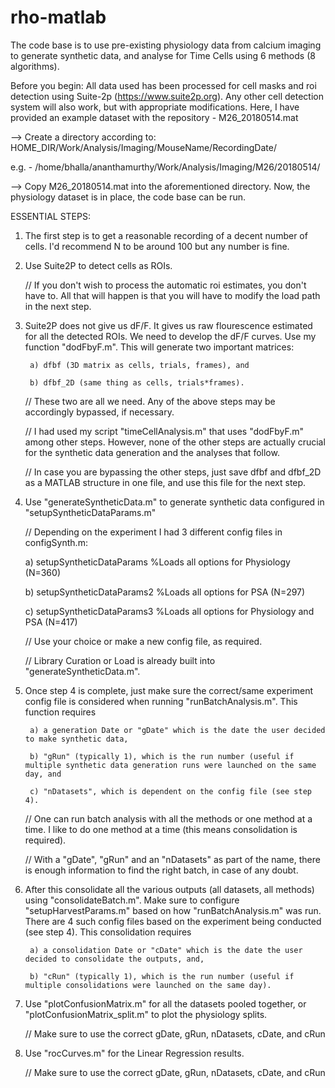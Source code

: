 # rho-matlab
The code base is to use pre-existing physiology data from calcium imaging to generate synthetic data, and analyse for Time Cells using 6 methods (8 algorithms).

Before you begin:
All data used has been processed for cell masks and roi detection using Suite-2p (https://www.suite2p.org).
Any other cell detection system will also work, but with appropriate modifications.
Here, I have provided an example dataset with the repository - M26_20180514.mat

--> Create a directory according to:
HOME_DIR/Work/Analysis/Imaging/MouseName/RecordingDate/

e.g. - /home/bhalla/ananthamurthy/Work/Analysis/Imaging/M26/20180514/

--> Copy M26_20180514.mat into the aforementioned directory. Now, the physiology dataset is in place, the code base can be run.


ESSENTIAL STEPS:

1. The first step is to get a reasonable recording of a decent number of cells. I'd recommend N to be around 100 but any number is fine.

2. Use Suite2P to detect cells as ROIs.

    // If you don't wish to process the automatic roi estimates, you don't have to. All that will happen is that you will have to modify the load path in the next step.

3. Suite2P does not give us dF/F. It gives us raw flourescence estimated for all the detected ROIs. We need to develop the dF/F curves. Use my function "dodFbyF.m". This will generate two important matrices:

        a) dfbf (3D matrix as cells, trials, frames), and

        b) dfbf_2D (same thing as cells, trials*frames).

    // These two are all we need. Any of the above steps may be accordingly bypassed, if necessary.

    // I had used my script "timeCellAnalysis.m" that uses "dodFbyF.m" among other steps. However, none of the other steps are actually crucial for the synthetic data generation and the analyses that follow.

    // In case you are bypassing the other steps, just save dfbf and dfbf_2D as a MATLAB structure in one file, and use this file for the next step.

4. Use "generateSyntheticData.m" to generate synthetic data configured in "setupSyntheticDataParams.m"

     // Depending on the experiment I had 3 different config files in configSynth.m:

      a) setupSyntheticDataParams %Loads all options for Physiology (N=360)
      
      b) setupSyntheticDataParams2 %Loads all options for PSA (N=297)
      
      c) setupSyntheticDataParams3 %Loads all options for Physiology and PSA (N=417)

      // Use your choice or make a new config file, as required.

      // Library Curation or Load is already built into "generateSyntheticData.m".

5. Once step 4 is complete, just make sure the correct/same experiment config file is considered when running "runBatchAnalysis.m". This function requires

        a) a generation Date or "gDate" which is the date the user decided to make synthetic data,

        b) "gRun" (typically 1), which is the run number (useful if multiple synthetic data generation runs were launched on the same day, and

        c) "nDatasets", which is dependent on the config file (see step 4).

      // One can run batch analysis with all the methods or one method at a time. I like to do one method at a time (this means consolidation is required).

      // With a "gDate", "gRun" and an "nDatasets" as part of the name, there is enough information to find the right batch, in case of any doubt.

6. After this consolidate all the various outputs (all datasets, all methods) using "consolidateBatch.m". Make sure to configure "setupHarvestParams.m" based on how "runBatchAnalysis.m" was run. There are 4 such config files based on the experiment being conducted (see step 4). This consolidation requires

        a) a consolidation Date or "cDate" which is the date the user decided to consolidate the outputs, and,

        b) "cRun" (typically 1), which is the run number (useful if multiple consolidations were launched on the same day).

7. Use "plotConfusionMatrix.m" for all the datasets pooled together, or "plotConfusionMatrix_split.m" to plot the physiology splits.

      // Make sure to use the correct gDate, gRun, nDatasets, cDate, and cRun

8. Use "rocCurves.m" for the Linear Regression results.

      // Make sure to use the correct gDate, gRun, nDatasets, cDate, and cRun
